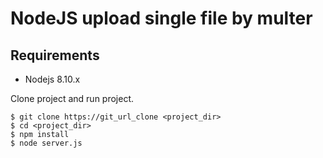 # NodeJS upload single file by multer

## Requirements

* Nodejs 8.10.x

Clone project and run project.

```
$ git clone https://git_url_clone <project_dir>
$ cd <project_dir>
$ npm install
$ node server.js
```
